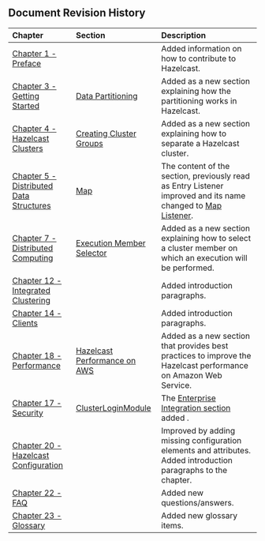 

## Document Revision History

|Chapter|Section|Description|
|:-------|:-------|:-----------|
|[Chapter 1 - Preface](#preface)||Added information on how to contribute to Hazelcast.|
|[Chapter 3 - Getting Started](#getting-started)|[Data Partitioning](#data-partitioning)|Added as a new section explaining how the partitioning works in Hazelcast.|
|[Chapter 4 - Hazelcast Clusters](#hazelcast-clusters)|[Creating Cluster Groups](#creating-cluster-groups)|Added as a new section explaining how to separate a Hazelcast cluster.|
|[Chapter 5 - Distributed Data Structures](#distributed-data-structures)|[Map](#map)|The content of the section, previously read as Entry Listener improved and its name changed to [Map Listener](#map-listener).|
|[Chapter 7 - Distributed Computing](#distributed-computing)|[Execution Member Selector](#execution-member-selector)|Added as a new section explaining how to select a cluster member on which an execution will be performed.|
|[Chapter 12 - Integrated Clustering](#integrated-clustering)||Added introduction paragraphs.|
|[Chapter 14 - Clients](#clients)||Added introduction paragraphs.|
|[Chapter 18 - Performance](#performance)|[Hazelcast Performance on AWS](#hazelcast-performance-on-aws)|Added as a new section that provides best practices to improve the Hazelcast performance on Amazon Web Service.|
|[Chapter 17 - Security](#security)|[ClusterLoginModule](#clusterloginmodule)|The [Enterprise Integration section](#enterprise-integration) added .|
|[Chapter 20 - Hazelcast Configuration](#hazelcast-configuration)||Improved by adding missing configuration elements and attributes. Added introduction paragraphs to the chapter.|
|[Chapter 22 - FAQ](#frequently-asked-questions)||Added new questions/answers.|
|[Chapter 23 - Glossary](#glossary)||Added new glossary items.|






<br> </br>


